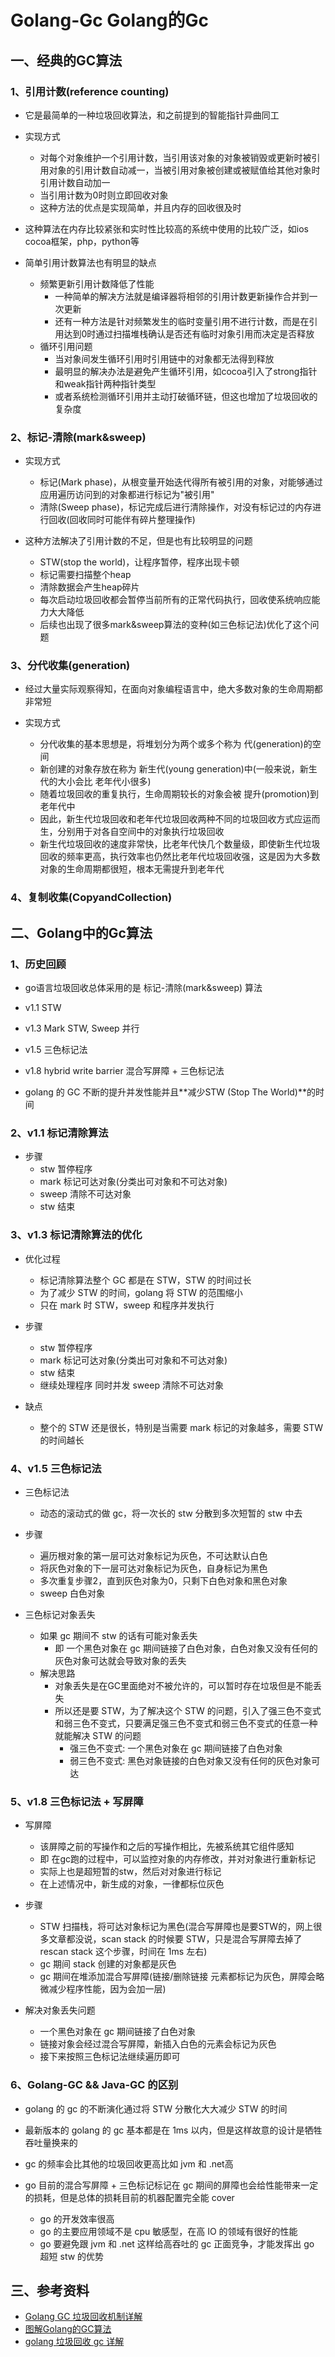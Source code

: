 # Golang-Gc  Golang的Gc

## 一、经典的GC算法

### 1、引用计数(reference counting)
- 它是最简单的一种垃圾回收算法，和之前提到的智能指针异曲同工

- 实现方式
	- 对每个对象维护一个引用计数，当引用该对象的对象被销毁或更新时被引用对象的引用计数自动减一，当被引用对象被创建或被赋值给其他对象时引用计数自动加一
	- 当引用计数为0时则立即回收对象
	- 这种方法的优点是实现简单，并且内存的回收很及时

- 这种算法在内存比较紧张和实时性比较高的系统中使用的比较广泛，如ios cocoa框架，php，python等

- 简单引用计数算法也有明显的缺点
	- 频繁更新引用计数降低了性能
		- 一种简单的解决方法就是编译器将相邻的引用计数更新操作合并到一次更新
		- 还有一种方法是针对频繁发生的临时变量引用不进行计数，而是在引用达到0时通过扫描堆栈确认是否还有临时对象引用而决定是否释放
	- 循环引用问题
		- 当对象间发生循环引用时引用链中的对象都无法得到释放
		- 最明显的解决办法是避免产生循环引用，如cocoa引入了strong指针和weak指针两种指针类型
		- 或者系统检测循环引用并主动打破循环链，但这也增加了垃圾回收的复杂度

### 2、标记-清除(mark&sweep)
- 实现方式
	- 标记(Mark phase)，从根变量开始迭代得所有被引用的对象，对能够通过应用遍历访问到的对象都进行标记为"被引用" 
	- 清除(Sweep phase)，标记完成后进行清除操作，对没有标记过的内存进行回收(回收同时可能伴有碎片整理操作)

- 这种方法解决了引用计数的不足，但是也有比较明显的问题
	- STW(stop the world)，让程序暂停，程序出现卡顿
	- 标记需要扫描整个heap
	- 清除数据会产生heap碎片
	- 每次启动垃圾回收都会暂停当前所有的正常代码执行，回收使系统响应能力大大降低
	- 后续也出现了很多mark&sweep算法的变种(如三色标记法)优化了这个问题

### 3、分代收集(generation)
- 经过大量实际观察得知，在面向对象编程语言中，绝大多数对象的生命周期都非常短

- 实现方式
	- 分代收集的基本思想是，将堆划分为两个或多个称为 代(generation)的空间
	- 新创建的对象存放在称为 新生代(young generation)中(一般来说，新生代的大小会比 老年代小很多)
	- 随着垃圾回收的重复执行，生命周期较长的对象会被 提升(promotion)到老年代中
	- 因此，新生代垃圾回收和老年代垃圾回收两种不同的垃圾回收方式应运而生，分别用于对各自空间中的对象执行垃圾回收
	- 新生代垃圾回收的速度非常快，比老年代快几个数量级，即使新生代垃圾回收的频率更高，执行效率也仍然比老年代垃圾回收强，这是因为大多数对象的生命周期都很短，根本无需提升到老年代

### 4、复制收集(CopyandCollection)


## 二、Golang中的Gc算法

### 1、历史回顾
- go语言垃圾回收总体采用的是 标记-清除(mark&sweep) 算法

- v1.1 STW

- v1.3 Mark STW, Sweep 并行

- v1.5 三色标记法

- v1.8 hybrid write barrier 混合写屏障 + 三色标记法

- golang 的 GC 不断的提升并发性能并且**减少STW (Stop The World)**的时间

### 2、v1.1 标记清除算法
- 步骤
	- stw 暂停程序
	- mark 标记可达对象(分类出可对象和不可达对象)
	- sweep 清除不可达对象
	- stw 结束

### 3、v1.3 标记清除算法的优化
- 优化过程
	- 标记清除算法整个 GC 都是在 STW，STW 的时间过长
	- 为了减少 STW 的时间，golang 将 STW 的范围缩小
	- 只在 mark 时 STW，sweep 和程序并发执行

- 步骤
	- stw 暂停程序
	- mark 标记可达对象(分类出可对象和不可达对象)
	- stw 结束
	- 继续处理程序 同时并发 sweep 清除不可达对象

- 缺点
	- 整个的 STW 还是很长，特别是当需要 mark 标记的对象越多，需要 STW 的时间越长

### 4、v1.5 三色标记法
- 三色标记法
	- 动态的滚动式的做 gc，将一次长的 stw 分散到多次短暂的 stw 中去

- 步骤
	- 遍历根对象的第一层可达对象标记为灰色，不可达默认白色
	- 将灰色对象的下一层可达对象标记为灰色，自身标记为黑色
	- 多次重复步骤2，直到灰色对象为0，只剩下白色对象和黑色对象
	- sweep 白色对象

- 三色标记对象丢失
	- 如果 gc 期间不 stw 的话有可能对象丢失
		- 即 一个黑色对象在 gc 期间链接了白色对象，白色对象又没有任何的灰色对象可达就会导致对象的丢失
	- 解决思路
		- 对象丢失是在GC里面绝对不被允许的，可以暂时存在垃圾但是不能丢失
		- 所以还是要 STW，为了解决这个 STW 的问题，引入了强三色不变式和弱三色不变式，只要满足强三色不变式和弱三色不变式的任意一种就能解决 STW 的问题
			- 强三色不变式: 一个黑色对象在 gc 期间链接了白色对象
			- 弱三色不变式: 黑色对象链接的白色对象又没有任何的灰色对象可达

### 5、v1.8 三色标记法 + 写屏障
- 写屏障
	- 该屏障之前的写操作和之后的写操作相比，先被系统其它组件感知
	- 即 在gc跑的过程中，可以监控对象的内存修改，并对对象进行重新标记
	- 实际上也是超短暂的stw，然后对对象进行标记
	- 在上述情况中，新生成的对象，一律都标位灰色

- 步骤
	- STW 扫描栈，将可达对象标记为黑色(混合写屏障也是要STW的，网上很多文章都没说，scan stack 的时候要 STW，只是混合写屏障去掉了 rescan stack 这个步骤，时间在 1ms 左右)
	- gc 期间 stack 创建的对象都是灰色
	- gc 期间在堆添加混合写屏障(链接/删除链接 元素都标记为灰色，屏障会略微减少程序性能，因为会加一层)

- 解决对象丢失问题
	- 一个黑色对象在 gc 期间链接了白色对象
	- 链接对象会经过混合写屏障，新插入白色的元素会标记为灰色
	- 接下来按照三色标记法继续遍历即可

### 6、Golang-GC && Java-GC 的区别
- golang 的 gc 的不断演化通过将 STW 分散化大大减少 STW 的时间

- 最新版本的 golang 的 gc 基本都是在 1ms 以内，但是这样故意的设计是牺牲吞吐量换来的

- gc 的频率会比其他的垃圾回收更高比如 jvm 和 .net高

- go 目前的混合写屏障 + 三色标记标记在 gc 期间的屏障也会给性能带来一定的损耗，但是总体的损耗目前的机器配置完全能 cover
	- go 的开发效率很高
	- go 的主要应用领域不是 cpu 敏感型，在高 IO 的领域有很好的性能
	- go 要避免跟 jvm 和 .net 这样给高吞吐的 gc 正面竞争，才能发挥出 go 超短 stw 的优势

## 三、参考资料
- [Golang GC 垃圾回收机制详解](https://blog.csdn.net/u010649766/article/details/80582153)
- [图解Golang的GC算法](https://studygolang.com/articles/18850?fr=sidebar)
- [golang 垃圾回收 gc 详解](https://blog.csdn.net/jarvan5/article/details/122970491)
